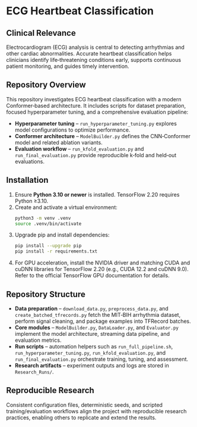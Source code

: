 # ECG Heartbeat Classification

## Clinical Relevance
Electrocardiogram (ECG) analysis is central to detecting arrhythmias and other cardiac abnormalities. Accurate heartbeat classification helps clinicians identify life‑threatening conditions early, supports continuous patient monitoring, and guides timely intervention.

## Repository Overview
This repository investigates ECG heartbeat classification with a modern Conformer‑based architecture. It includes scripts for dataset preparation, focused hyperparameter tuning, and a comprehensive evaluation pipeline:

- **Hyperparameter tuning** – `run_hyperparameter_tuning.py` explores model configurations to optimize performance.
- **Conformer architecture** – `ModelBuilder.py` defines the CNN‑Conformer model and related ablation variants.
- **Evaluation workflow** – `run_kfold_evaluation.py` and `run_final_evaluation.py` provide reproducible k‑fold and held‑out evaluations.

## Installation

1. Ensure **Python 3.10 or newer** is installed. TensorFlow 2.20 requires Python ≥3.10.
2. Create and activate a virtual environment:
   ```bash
   python3 -m venv .venv
   source .venv/bin/activate
   ```
3. Upgrade pip and install dependencies:
   ```bash
   pip install --upgrade pip
   pip install -r requirements.txt
   ```
4. For GPU acceleration, install the NVIDIA driver and matching CUDA and cuDNN libraries for TensorFlow 2.20 (e.g., CUDA 12.2 and cuDNN 9.0). Refer to the official TensorFlow GPU documentation for details.

## Repository Structure
- **Data preparation** – `download_data.py`, `preprocess_data.py`, and `create_batched_tfrecords.py` fetch the MIT‑BIH arrhythmia dataset, perform signal cleaning, and package examples into TFRecord batches.
- **Core modules** – `ModelBuilder.py`, `DataLoader.py`, and `Evaluator.py` implement the model architecture, streaming data pipeline, and evaluation metrics.
- **Run scripts** – automation helpers such as `run_full_pipeline.sh`, `run_hyperparameter_tuning.py`, `run_kfold_evaluation.py`, and `run_final_evaluation.py` orchestrate training, tuning, and assessment.
- **Research artifacts** – experiment outputs and logs are stored in `Research_Runs/`.

## Reproducible Research
Consistent configuration files, deterministic seeds, and scripted training/evaluation workflows align the project with reproducible research practices, enabling others to replicate and extend the results.
